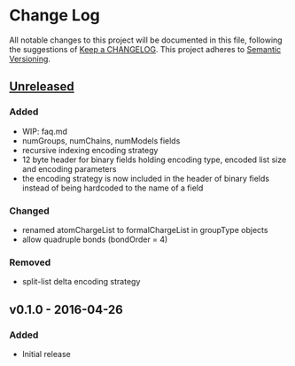 # Change Log
All notable changes to this project will be documented in this file, following the suggestions of [Keep a CHANGELOG](http://keepachangelog.com/). This project adheres to [Semantic Versioning](http://semver.org/).


## [Unreleased]
### Added
- WIP: faq.md
- numGroups, numChains, numModels fields
- recursive indexing encoding strategy
- 12 byte header for binary fields holding encoding type, encoded list size and encoding parameters
- the encoding strategy is now included in the header of binary fields instead of being hardcoded to the name of a field

### Changed
- renamed atomChargeList to formalChargeList in groupType objects
- allow quadruple bonds (bondOrder = 4)

### Removed
- split-list delta encoding strategy


## v0.1.0 - 2016-04-26
### Added
- Initial release


[Unreleased]: https://github.com/rcsb/mmtf/compare/v0.1...HEAD